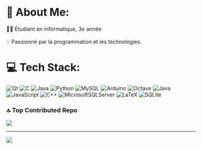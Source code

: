 # 💫 About Me:
👨‍💻 Étudiant en informatique, 3e année<br><br>💡 Passionné par la programmation et les technologies.


# 💻 Tech Stack:
![Qt](https://img.shields.io/badge/Qt-%23217346.svg?style=for-the-badge&logo=Qt&logoColor=white) ![C](https://img.shields.io/badge/c-%2300599C.svg?style=for-the-badge&logo=c&logoColor=white) ![Java](https://img.shields.io/badge/java-%23ED8B00.svg?style=for-the-badge&logo=openjdk&logoColor=white) ![Python](https://img.shields.io/badge/python-3670A0?style=for-the-badge&logo=python&logoColor=ffdd54) ![MySQL](https://img.shields.io/badge/mysql-%2300000f.svg?style=for-the-badge&logo=mysql&logoColor=white) ![Arduino](https://img.shields.io/badge/-Arduino-00979D?style=for-the-badge&logo=Arduino&logoColor=white) ![Octave](https://img.shields.io/badge/OCTAVE-darkblue?style=for-the-badge&logo=octave&logoColor=fcd683) ![Java](https://img.shields.io/badge/java-%23ED8B00.svg?style=for-the-badge&logo=openjdk&logoColor=white) ![JavaScript](https://img.shields.io/badge/javascript-%23323330.svg?style=for-the-badge&logo=javascript&logoColor=%23F7DF1E) ![C++](https://img.shields.io/badge/c++-%2300599C.svg?style=for-the-badge&logo=c%2B%2B&logoColor=white) ![MicrosoftSQLServer](https://img.shields.io/badge/Microsoft%20SQL%20Server-CC2927?style=for-the-badge&logo=microsoft%20sql%20server&logoColor=white) ![LaTeX](https://img.shields.io/badge/latex-%23008080.svg?style=for-the-badge&logo=latex&logoColor=white) ![SQLite](https://img.shields.io/badge/sqlite-%2307405e.svg?style=for-the-badge&logo=sqlite&logoColor=white)
<!--  # 📊 GitHub Stats:
![](https://github-readme-stats.vercel.app/api?username=mamoudounabe&theme=dark&hide_border=true&include_all_commits=false&count_private=false)<br/>
![](https://github-readme-streak-stats.herokuapp.com/?user=mamoudounabe&theme=dark&hide_border=true)<br/>
![](https://github-readme-stats.vercel.app/api/top-langs/? 
 username=mamoudounabe&theme=dark&hide_border=true&include_all_commits=false&count_private=false&layout=compact)

 --> 


### 🔝 Top Contributed Repo
![](https://github-contributor-stats.vercel.app/api?username=mamoudounabe&limit=5&theme=dark&combine_all_yearly_contributions=true)

---
[![](https://visitcount.itsvg.in/api?id=mamoudounabe&icon=0&color=0)](https://visitcount.itsvg.in)

<!-- Proudly created with GPRM ( https://gprm.itsvg.in ) -->
